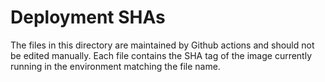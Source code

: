# Deployment SHAs

The files in this directory are maintained by Github actions and should not be edited manually. Each file contains the SHA tag of the image currently running in the environment matching the file name.
